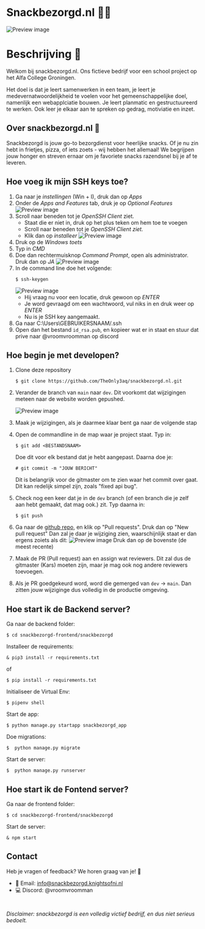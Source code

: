 # Snackbezorgd.nl 🍟🍕
![Preview image](/images/snackbezorgd-banner-gh.png)

# Beschrijving 📝
Welkom bij snackbezorgd.nl. Ons fictieve bedrijf voor een school project op het Alfa College Groningen.

Het doel is dat je leert samenwerken in een team, je leert je medevernatwoordelijkheid te voelen voor het gemeenschappelijke doel, namenlijk een webapplciatie bouwen. Je leert planmatic en gestructuureerd te werken. Ook leer je elkaar aan te spreken op gedrag, motiviatie en inzet.

## Over snackbezorgd.nl 🚀

Snackbezorgd is jouw go-to bezorgdienst voor heerlijke snacks. Of je nu zin hebt in frietjes, pizza, of iets zoets - wij hebben het allemaal! We begrijpen jouw honger en streven ernaar om je favoriete snacks razendsnel bij je af te leveren.

## Hoe voeg ik mijn SSH keys toe?
1. Ga naar je *instellingen* (Win + I), druk dan op *Apps*
2. Onder de *Apps and Features* tab, druk je op *Optional Features*
    ![Preview image](/images/windows-apps.png)
3. Scroll naar beneden tot je *OpenSSH Client* ziet.
    - Staat die er niet in, druk op het plus teken om hem toe te voegen
    - Scroll naar beneden tot je *OpenSSH Client ziet.*
    - Klik dan op *installeer*
    ![Preview image](/images/optional-windows-features.png)
4. Druk op de *Windows toets*
5. Typ in *CMD*
6. Doe dan rechtermuisknop *Command Prompt*, open als administrator. Druk dan op *JA*
    ![Preview image](/images/run-command-prompt-as-admin.png)
7. In de command line doe het volgende:
    ```
    $ ssh-keygen
    ```
    ![Preview image](/images/generate-ssh-key-in-windows-command-prompt.png)
    - Hij vraag nu voor een locatie, druk gewoon op *ENTER*
    - Je word gevraagd om een wachtwoord, vul niks in en druk weer op *ENTER*
    - Nu is je SSH key aangemaakt.
8. Ga naar C:\Users\GEBRUIKERSNAAM/.ssh
9. Open dan het bestand `id_rsa.pub`, en kopieer wat er in staat en stuur dat prive naar @vroomvroomman op discord


## Hoe begin je met developen?

1. Clone deze repository
    ```
    $ git clone https://github.com/TheOnly3aq/snackbezorgd.nl.git
    ```
2. Verander de branch van `main` naar `dev`. Dit voorkomt dat wijzigingen meteen naar de website worden gepushed.

    ![Preview image](/images/md_img_1.png)
3. Maak je wijzigingen, als je daarmee klaar bent ga naar de volgende stap

4. Open de commandline in de map waar je project staat. Typ in:
    ```
    $ git add <BESTANDSNAAM>
    ```
    Doe dit voor elk bestand dat je hebt aangepast. Daarna doe je: 
    ```
    # git commit -m "JOUW BERICHT"
    ```
    Dit is belangrijk voor de gitmaster om te zien waar het commit over gaat. Dit kan redelijk simpel zijn, zoals "fixed api bug".

5. Check nog een keer dat je in de `dev` branch (of een branch die je zelf aan hebt gemaakt, dat mag ook.) zit. Typ daarna in:
    ```
    $ git push
    ```
6. Ga naar de [github repo](https://github.com/TheOnly3aq/snackbezorgd.nl), en klik op "Pull requests". Druk dan op "New pull request" Dan zal je daar je wijziging zien, waarschijnlijk staat er dan ergens zoiets als dit:
    ![Preview image](/images/md_img_2.png)
    Druk dan op de bovenste (de meest recente)

7. Maak de PR (Pull request) aan en assign wat reviewers. Dit zal dus de gitmaster (Kars) moeten zijn, maar je mag ook nog andere reviewers toevoegen.

8. Als je PR goedgekeurd word, word die gemerged van `dev` -> `main`. Dan zitten jouw wijziginge dus volledig in de productie omgeving.


## Hoe start ik de Backend server?
Ga naar de backend folder:
```
$ cd snackbezorgd-frontend/snackbezorgd
```
Installeer de requirements:
```
& pip3 install -r requirements.txt
```
of
```
$ pip install -r requirements.txt
```
Initialiseer de Virtual Env:
```
$ pipenv shell
```
Start de app:
```
$ python manage.py startapp snackbezorgd_app
```
Doe migrations:
```
$  python manage.py migrate
```
Start de server:
```
$  python manage.py runserver
```

## Hoe start ik de Fontend server?
Ga naar de frontend folder:
```
$ cd snackbezorgd-frontend/snackbezorgd
```
Start de server:
```
& npm start
```


## Contact 

Heb je vragen of feedback? We horen graag van je! 🚀

- 📧 Email: info@snackbezorgd.knightsofni.nl
- 💻 Discord: @vroomvroomman


#
###### Disclaimer: snackbezorgd is een volledig victief bedrijf, en dus niet serieus bedoelt.
